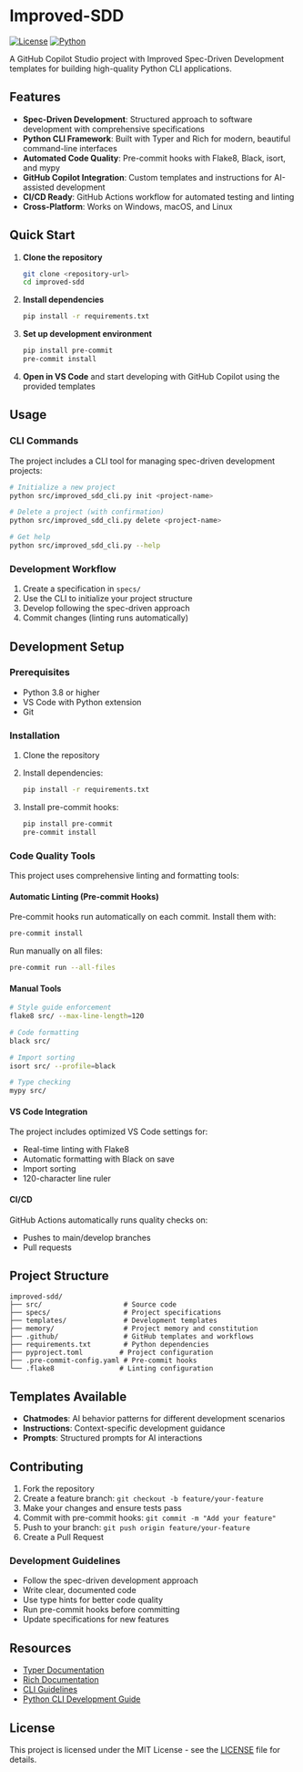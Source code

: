 # Improved-SDD

[![License](https://img.shields.io/badge/License-MIT-blue.svg)](LICENSE)
[![Python](https://img.shields.io/badge/Python-3.8+-blue.svg)](https://www.python.org/)

A GitHub Copilot Studio project with Improved Spec-Driven Development templates for building high-quality Python CLI applications.

## Features

- **Spec-Driven Development**: Structured approach to software development with comprehensive specifications
- **Python CLI Framework**: Built with Typer and Rich for modern, beautiful command-line interfaces
- **Automated Code Quality**: Pre-commit hooks with Flake8, Black, isort, and mypy
- **GitHub Copilot Integration**: Custom templates and instructions for AI-assisted development
- **CI/CD Ready**: GitHub Actions workflow for automated testing and linting
- **Cross-Platform**: Works on Windows, macOS, and Linux

## Quick Start

1. **Clone the repository**
   ```bash
   git clone <repository-url>
   cd improved-sdd
   ```

2. **Install dependencies**
   ```bash
   pip install -r requirements.txt
   ```

3. **Set up development environment**
   ```bash
   pip install pre-commit
   pre-commit install
   ```

4. **Open in VS Code** and start developing with GitHub Copilot using the provided templates

## Usage

### CLI Commands

The project includes a CLI tool for managing spec-driven development projects:

```bash
# Initialize a new project
python src/improved_sdd_cli.py init <project-name>

# Delete a project (with confirmation)
python src/improved_sdd_cli.py delete <project-name>

# Get help
python src/improved_sdd_cli.py --help
```

### Development Workflow

1. Create a specification in `specs/`
2. Use the CLI to initialize your project structure
3. Develop following the spec-driven approach
4. Commit changes (linting runs automatically)

## Development Setup

### Prerequisites

- Python 3.8 or higher
- VS Code with Python extension
- Git

### Installation

1. Clone the repository
2. Install dependencies:
   ```bash
   pip install -r requirements.txt
   ```

3. Install pre-commit hooks:
   ```bash
   pip install pre-commit
   pre-commit install
   ```

### Code Quality Tools

This project uses comprehensive linting and formatting tools:

#### Automatic Linting (Pre-commit Hooks)

Pre-commit hooks run automatically on each commit. Install them with:

```bash
pre-commit install
```

Run manually on all files:
```bash
pre-commit run --all-files
```

#### Manual Tools

```bash
# Style guide enforcement
flake8 src/ --max-line-length=120

# Code formatting
black src/

# Import sorting
isort src/ --profile=black

# Type checking
mypy src/
```

#### VS Code Integration

The project includes optimized VS Code settings for:
- Real-time linting with Flake8
- Automatic formatting with Black on save
- Import sorting
- 120-character line ruler

#### CI/CD

GitHub Actions automatically runs quality checks on:
- Pushes to main/develop branches
- Pull requests

## Project Structure

```
improved-sdd/
├── src/                    # Source code
├── specs/                  # Project specifications
├── templates/              # Development templates
├── memory/                 # Project memory and constitution
├── .github/                # GitHub templates and workflows
├── requirements.txt        # Python dependencies
├── pyproject.toml         # Project configuration
├── .pre-commit-config.yaml # Pre-commit hooks
└── .flake8                # Linting configuration
```

## Templates Available

- **Chatmodes**: AI behavior patterns for different development scenarios
- **Instructions**: Context-specific development guidance
- **Prompts**: Structured prompts for AI interactions

## Contributing

1. Fork the repository
2. Create a feature branch: `git checkout -b feature/your-feature`
3. Make your changes and ensure tests pass
4. Commit with pre-commit hooks: `git commit -m "Add your feature"`
5. Push to your branch: `git push origin feature/your-feature`
6. Create a Pull Request

### Development Guidelines

- Follow the spec-driven development approach
- Write clear, documented code
- Use type hints for better code quality
- Run pre-commit hooks before committing
- Update specifications for new features

## Resources

- [Typer Documentation](https://typer.tiangolo.com/)
- [Rich Documentation](https://rich.readthedocs.io/)
- [CLI Guidelines](https://clig.dev/)
- [Python CLI Development Guide](.github/instructions/python-cli-development.md)

## License

This project is licensed under the MIT License - see the [LICENSE](LICENSE) file for details.
